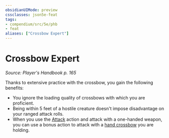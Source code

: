 ```yaml
---
obsidianUIMode: preview
cssclasses: json5e-feat
tags:
- compendium/src/5e/phb
- feat
aliases: ["Crossbow Expert"]
---
```

# Crossbow Expert
*Source: Player's Handbook p. 165*  

Thanks to extensive practice with the crossbow, you gain the following benefits:

- You ignore the loading quality of crossbows with which you are proficient.  
- Being within 5 feet of a hostile creature doesn't impose disadvantage on your ranged attack rolls.  
- When you use the [Attack](/2-Mechanics/CLI/rules/actions.md#Attack) action and attack with a one-handed weapon, you can use a bonus action to attack with a [hand crossbow](/2-Mechanics/CLI/items/hand-crossbow.md) you are holding.